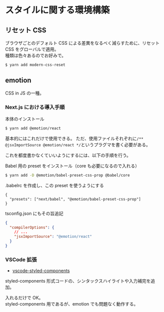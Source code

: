 # スタイルに関する環境構築

## リセット CSS
ブラウザごとのデフォルト CSS による差異をなるべく減らすために、リセット CSS をグローバルで適用。  
種類は色々あるのでお好みで。

```bash
$ yarn add modern-css-reset
```

## emotion
CSS in JS の一種。

### Next.js における導入手順
本体のインストール
```bash
$ yarn add @emotion/react
```
基本的にはこれだけで使用できる。
ただ、使用ファイルそれぞれに`/** @jsxImportSource @emotion/react */`というプラグマを書く必要がある。

これを都度書かなくていいようにするには、以下の手順を行う。

Babel 用の preset をインストール（core も必要になるので入れる）
```bash
$ yarn add -D @emotion/babel-preset-css-prop @babel/core
```

.babelrc を作成し、この preset を使うようにする
```
{
  "presets": ["next/babel", "@emotion/babel-preset-css-prop"]
}
```

tsconfig.json にもその旨追記
```json
{
  "compilerOptions": {
    // ...
    "jsxImportSource": "@emotion/react"
  }
}
```

### VSCode 拡張
- [vscode-styled-components](https://marketplace.visualstudio.com/items?itemName=styled-components.vscode-styled-components)

styled-components 形式コードの、シンタックスハイライトや入力補完を追加。

入れるだけで OK。  
styled-components 用であるが、emotion でも問題なく動作する。

